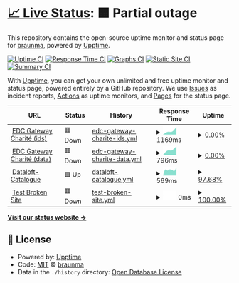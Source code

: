 # [📈 Live Status](https://demo.upptime.js.org): <!--live status--> **🟧 Partial outage**

This repository contains the open-source uptime monitor and status page for [braunma](https://demo.upptime.js.org), powered by [Upptime](https://github.com/upptime/upptime).

[![Uptime CI](https://github.com/braunma/dataloft-endpoint-monitor/workflows/Uptime%20CI/badge.svg)](https://github.com/braunma/dataloft-endpoint-monitor/actions?query=workflow%3A%22Uptime+CI%22)
[![Response Time CI](https://github.com/braunma/dataloft-endpoint-monitor/workflows/Response%20Time%20CI/badge.svg)](https://github.com/braunma/dataloft-endpoint-monitor/actions?query=workflow%3A%22Response+Time+CI%22)
[![Graphs CI](https://github.com/braunma/dataloft-endpoint-monitor/workflows/Graphs%20CI/badge.svg)](https://github.com/braunma/dataloft-endpoint-monitor/actions?query=workflow%3A%22Graphs+CI%22)
[![Static Site CI](https://github.com/braunma/dataloft-endpoint-monitor/workflows/Static%20Site%20CI/badge.svg)](https://github.com/braunma/dataloft-endpoint-monitor/actions?query=workflow%3A%22Static+Site+CI%22)
[![Summary CI](https://github.com/braunma/dataloft-endpoint-monitor/workflows/Summary%20CI/badge.svg)](https://github.com/braunma/dataloft-endpoint-monitor/actions?query=workflow%3A%22Summary+CI%22)

With [Upptime](https://upptime.js.org), you can get your own unlimited and free uptime monitor and status page, powered entirely by a GitHub repository. We use [Issues](https://github.com/braunma/dataloft-endpoint-monitor/issues) as incident reports, [Actions](https://github.com/braunma/dataloft-endpoint-monitor/actions) as uptime monitors, and [Pages](https://demo.upptime.js.org) for the status page.

<!--start: status pages-->
<!-- This summary is generated by Upptime (https://github.com/upptime/upptime) -->
<!-- Do not edit this manually, your changes will be overwritten -->
<!-- prettier-ignore -->
| URL | Status | History | Response Time | Uptime |
| --- | ------ | ------- | ------------- | ------ |
| <img alt="" src="https://icons.duckduckgo.com/ip3/ids.health-x.charite.de.ico" height="13"> [EDC Gateway Charité (ids)](https://ids.health-x.charite.de) | 🟥 Down | [edc-gateway-charite-ids.yml](https://github.com/braunma/dataloft-endpoint-monitor/commits/HEAD/history/edc-gateway-charite-ids.yml) | <details><summary><img alt="Response time graph" src="./graphs/edc-gateway-charite-ids/response-time-week.png" height="20"> 1169ms</summary><br><a href="https://braunma.github.io/dataloft-endpoint-monitor/history/edc-gateway-charite-ids"><img alt="Response time 1169" src="https://img.shields.io/endpoint?url=https%3A%2F%2Fraw.githubusercontent.com%2Fbraunma%2Fdataloft-endpoint-monitor%2FHEAD%2Fapi%2Fedc-gateway-charite-ids%2Fresponse-time.json"></a><br><a href="https://braunma.github.io/dataloft-endpoint-monitor/history/edc-gateway-charite-ids"><img alt="24-hour response time 1169" src="https://img.shields.io/endpoint?url=https%3A%2F%2Fraw.githubusercontent.com%2Fbraunma%2Fdataloft-endpoint-monitor%2FHEAD%2Fapi%2Fedc-gateway-charite-ids%2Fresponse-time-day.json"></a><br><a href="https://braunma.github.io/dataloft-endpoint-monitor/history/edc-gateway-charite-ids"><img alt="7-day response time 1169" src="https://img.shields.io/endpoint?url=https%3A%2F%2Fraw.githubusercontent.com%2Fbraunma%2Fdataloft-endpoint-monitor%2FHEAD%2Fapi%2Fedc-gateway-charite-ids%2Fresponse-time-week.json"></a><br><a href="https://braunma.github.io/dataloft-endpoint-monitor/history/edc-gateway-charite-ids"><img alt="30-day response time 1169" src="https://img.shields.io/endpoint?url=https%3A%2F%2Fraw.githubusercontent.com%2Fbraunma%2Fdataloft-endpoint-monitor%2FHEAD%2Fapi%2Fedc-gateway-charite-ids%2Fresponse-time-month.json"></a><br><a href="https://braunma.github.io/dataloft-endpoint-monitor/history/edc-gateway-charite-ids"><img alt="1-year response time 1169" src="https://img.shields.io/endpoint?url=https%3A%2F%2Fraw.githubusercontent.com%2Fbraunma%2Fdataloft-endpoint-monitor%2FHEAD%2Fapi%2Fedc-gateway-charite-ids%2Fresponse-time-year.json"></a></details> | <details><summary><a href="https://braunma.github.io/dataloft-endpoint-monitor/history/edc-gateway-charite-ids">0.00%</a></summary><a href="https://braunma.github.io/dataloft-endpoint-monitor/history/edc-gateway-charite-ids"><img alt="All-time uptime 0.00%" src="https://img.shields.io/endpoint?url=https%3A%2F%2Fraw.githubusercontent.com%2Fbraunma%2Fdataloft-endpoint-monitor%2FHEAD%2Fapi%2Fedc-gateway-charite-ids%2Fuptime.json"></a><br><a href="https://braunma.github.io/dataloft-endpoint-monitor/history/edc-gateway-charite-ids"><img alt="24-hour uptime 0.00%" src="https://img.shields.io/endpoint?url=https%3A%2F%2Fraw.githubusercontent.com%2Fbraunma%2Fdataloft-endpoint-monitor%2FHEAD%2Fapi%2Fedc-gateway-charite-ids%2Fuptime-day.json"></a><br><a href="https://braunma.github.io/dataloft-endpoint-monitor/history/edc-gateway-charite-ids"><img alt="7-day uptime 0.00%" src="https://img.shields.io/endpoint?url=https%3A%2F%2Fraw.githubusercontent.com%2Fbraunma%2Fdataloft-endpoint-monitor%2FHEAD%2Fapi%2Fedc-gateway-charite-ids%2Fuptime-week.json"></a><br><a href="https://braunma.github.io/dataloft-endpoint-monitor/history/edc-gateway-charite-ids"><img alt="30-day uptime 0.00%" src="https://img.shields.io/endpoint?url=https%3A%2F%2Fraw.githubusercontent.com%2Fbraunma%2Fdataloft-endpoint-monitor%2FHEAD%2Fapi%2Fedc-gateway-charite-ids%2Fuptime-month.json"></a><br><a href="https://braunma.github.io/dataloft-endpoint-monitor/history/edc-gateway-charite-ids"><img alt="1-year uptime 0.00%" src="https://img.shields.io/endpoint?url=https%3A%2F%2Fraw.githubusercontent.com%2Fbraunma%2Fdataloft-endpoint-monitor%2FHEAD%2Fapi%2Fedc-gateway-charite-ids%2Fuptime-year.json"></a></details>
| <img alt="" src="https://icons.duckduckgo.com/ip3/data.health-x.charite.de.ico" height="13"> [EDC Gateway Charité (data)](https://data.health-x.charite.de) | 🟥 Down | [edc-gateway-charite-data.yml](https://github.com/braunma/dataloft-endpoint-monitor/commits/HEAD/history/edc-gateway-charite-data.yml) | <details><summary><img alt="Response time graph" src="./graphs/edc-gateway-charite-data/response-time-week.png" height="20"> 796ms</summary><br><a href="https://braunma.github.io/dataloft-endpoint-monitor/history/edc-gateway-charite-data"><img alt="Response time 796" src="https://img.shields.io/endpoint?url=https%3A%2F%2Fraw.githubusercontent.com%2Fbraunma%2Fdataloft-endpoint-monitor%2FHEAD%2Fapi%2Fedc-gateway-charite-data%2Fresponse-time.json"></a><br><a href="https://braunma.github.io/dataloft-endpoint-monitor/history/edc-gateway-charite-data"><img alt="24-hour response time 796" src="https://img.shields.io/endpoint?url=https%3A%2F%2Fraw.githubusercontent.com%2Fbraunma%2Fdataloft-endpoint-monitor%2FHEAD%2Fapi%2Fedc-gateway-charite-data%2Fresponse-time-day.json"></a><br><a href="https://braunma.github.io/dataloft-endpoint-monitor/history/edc-gateway-charite-data"><img alt="7-day response time 796" src="https://img.shields.io/endpoint?url=https%3A%2F%2Fraw.githubusercontent.com%2Fbraunma%2Fdataloft-endpoint-monitor%2FHEAD%2Fapi%2Fedc-gateway-charite-data%2Fresponse-time-week.json"></a><br><a href="https://braunma.github.io/dataloft-endpoint-monitor/history/edc-gateway-charite-data"><img alt="30-day response time 796" src="https://img.shields.io/endpoint?url=https%3A%2F%2Fraw.githubusercontent.com%2Fbraunma%2Fdataloft-endpoint-monitor%2FHEAD%2Fapi%2Fedc-gateway-charite-data%2Fresponse-time-month.json"></a><br><a href="https://braunma.github.io/dataloft-endpoint-monitor/history/edc-gateway-charite-data"><img alt="1-year response time 796" src="https://img.shields.io/endpoint?url=https%3A%2F%2Fraw.githubusercontent.com%2Fbraunma%2Fdataloft-endpoint-monitor%2FHEAD%2Fapi%2Fedc-gateway-charite-data%2Fresponse-time-year.json"></a></details> | <details><summary><a href="https://braunma.github.io/dataloft-endpoint-monitor/history/edc-gateway-charite-data">0.00%</a></summary><a href="https://braunma.github.io/dataloft-endpoint-monitor/history/edc-gateway-charite-data"><img alt="All-time uptime 0.00%" src="https://img.shields.io/endpoint?url=https%3A%2F%2Fraw.githubusercontent.com%2Fbraunma%2Fdataloft-endpoint-monitor%2FHEAD%2Fapi%2Fedc-gateway-charite-data%2Fuptime.json"></a><br><a href="https://braunma.github.io/dataloft-endpoint-monitor/history/edc-gateway-charite-data"><img alt="24-hour uptime 0.00%" src="https://img.shields.io/endpoint?url=https%3A%2F%2Fraw.githubusercontent.com%2Fbraunma%2Fdataloft-endpoint-monitor%2FHEAD%2Fapi%2Fedc-gateway-charite-data%2Fuptime-day.json"></a><br><a href="https://braunma.github.io/dataloft-endpoint-monitor/history/edc-gateway-charite-data"><img alt="7-day uptime 0.00%" src="https://img.shields.io/endpoint?url=https%3A%2F%2Fraw.githubusercontent.com%2Fbraunma%2Fdataloft-endpoint-monitor%2FHEAD%2Fapi%2Fedc-gateway-charite-data%2Fuptime-week.json"></a><br><a href="https://braunma.github.io/dataloft-endpoint-monitor/history/edc-gateway-charite-data"><img alt="30-day uptime 0.00%" src="https://img.shields.io/endpoint?url=https%3A%2F%2Fraw.githubusercontent.com%2Fbraunma%2Fdataloft-endpoint-monitor%2FHEAD%2Fapi%2Fedc-gateway-charite-data%2Fuptime-month.json"></a><br><a href="https://braunma.github.io/dataloft-endpoint-monitor/history/edc-gateway-charite-data"><img alt="1-year uptime 0.00%" src="https://img.shields.io/endpoint?url=https%3A%2F%2Fraw.githubusercontent.com%2Fbraunma%2Fdataloft-endpoint-monitor%2FHEAD%2Fapi%2Fedc-gateway-charite-data%2Fuptime-year.json"></a></details>
| <img alt="" src="https://icons.duckduckgo.com/ip3/gxfs-catalogue.dataloft-ionos.de.ico" height="13"> [Dataloft-Catalogue](https://gxfs-catalogue.dataloft-ionos.de/) | 🟩 Up | [dataloft-catalogue.yml](https://github.com/braunma/dataloft-endpoint-monitor/commits/HEAD/history/dataloft-catalogue.yml) | <details><summary><img alt="Response time graph" src="./graphs/dataloft-catalogue/response-time-week.png" height="20"> 569ms</summary><br><a href="https://braunma.github.io/dataloft-endpoint-monitor/history/dataloft-catalogue"><img alt="Response time 569" src="https://img.shields.io/endpoint?url=https%3A%2F%2Fraw.githubusercontent.com%2Fbraunma%2Fdataloft-endpoint-monitor%2FHEAD%2Fapi%2Fdataloft-catalogue%2Fresponse-time.json"></a><br><a href="https://braunma.github.io/dataloft-endpoint-monitor/history/dataloft-catalogue"><img alt="24-hour response time 569" src="https://img.shields.io/endpoint?url=https%3A%2F%2Fraw.githubusercontent.com%2Fbraunma%2Fdataloft-endpoint-monitor%2FHEAD%2Fapi%2Fdataloft-catalogue%2Fresponse-time-day.json"></a><br><a href="https://braunma.github.io/dataloft-endpoint-monitor/history/dataloft-catalogue"><img alt="7-day response time 569" src="https://img.shields.io/endpoint?url=https%3A%2F%2Fraw.githubusercontent.com%2Fbraunma%2Fdataloft-endpoint-monitor%2FHEAD%2Fapi%2Fdataloft-catalogue%2Fresponse-time-week.json"></a><br><a href="https://braunma.github.io/dataloft-endpoint-monitor/history/dataloft-catalogue"><img alt="30-day response time 569" src="https://img.shields.io/endpoint?url=https%3A%2F%2Fraw.githubusercontent.com%2Fbraunma%2Fdataloft-endpoint-monitor%2FHEAD%2Fapi%2Fdataloft-catalogue%2Fresponse-time-month.json"></a><br><a href="https://braunma.github.io/dataloft-endpoint-monitor/history/dataloft-catalogue"><img alt="1-year response time 569" src="https://img.shields.io/endpoint?url=https%3A%2F%2Fraw.githubusercontent.com%2Fbraunma%2Fdataloft-endpoint-monitor%2FHEAD%2Fapi%2Fdataloft-catalogue%2Fresponse-time-year.json"></a></details> | <details><summary><a href="https://braunma.github.io/dataloft-endpoint-monitor/history/dataloft-catalogue">97.68%</a></summary><a href="https://braunma.github.io/dataloft-endpoint-monitor/history/dataloft-catalogue"><img alt="All-time uptime 97.68%" src="https://img.shields.io/endpoint?url=https%3A%2F%2Fraw.githubusercontent.com%2Fbraunma%2Fdataloft-endpoint-monitor%2FHEAD%2Fapi%2Fdataloft-catalogue%2Fuptime.json"></a><br><a href="https://braunma.github.io/dataloft-endpoint-monitor/history/dataloft-catalogue"><img alt="24-hour uptime 97.68%" src="https://img.shields.io/endpoint?url=https%3A%2F%2Fraw.githubusercontent.com%2Fbraunma%2Fdataloft-endpoint-monitor%2FHEAD%2Fapi%2Fdataloft-catalogue%2Fuptime-day.json"></a><br><a href="https://braunma.github.io/dataloft-endpoint-monitor/history/dataloft-catalogue"><img alt="7-day uptime 97.68%" src="https://img.shields.io/endpoint?url=https%3A%2F%2Fraw.githubusercontent.com%2Fbraunma%2Fdataloft-endpoint-monitor%2FHEAD%2Fapi%2Fdataloft-catalogue%2Fuptime-week.json"></a><br><a href="https://braunma.github.io/dataloft-endpoint-monitor/history/dataloft-catalogue"><img alt="30-day uptime 97.68%" src="https://img.shields.io/endpoint?url=https%3A%2F%2Fraw.githubusercontent.com%2Fbraunma%2Fdataloft-endpoint-monitor%2FHEAD%2Fapi%2Fdataloft-catalogue%2Fuptime-month.json"></a><br><a href="https://braunma.github.io/dataloft-endpoint-monitor/history/dataloft-catalogue"><img alt="1-year uptime 97.68%" src="https://img.shields.io/endpoint?url=https%3A%2F%2Fraw.githubusercontent.com%2Fbraunma%2Fdataloft-endpoint-monitor%2FHEAD%2Fapi%2Fdataloft-catalogue%2Fuptime-year.json"></a></details>
| <img alt="" src="https://icons.duckduckgo.com/ip3/thissitedoesnotexist.koj.co.ico" height="13"> [Test Broken Site](https://thissitedoesnotexist.koj.co) | 🟥 Down | [test-broken-site.yml](https://github.com/braunma/dataloft-endpoint-monitor/commits/HEAD/history/test-broken-site.yml) | <details><summary><img alt="Response time graph" src="./graphs/test-broken-site/response-time-week.png" height="20"> 0ms</summary><br><a href="https://braunma.github.io/dataloft-endpoint-monitor/history/test-broken-site"><img alt="Response time 0" src="https://img.shields.io/endpoint?url=https%3A%2F%2Fraw.githubusercontent.com%2Fbraunma%2Fdataloft-endpoint-monitor%2FHEAD%2Fapi%2Ftest-broken-site%2Fresponse-time.json"></a><br><a href="https://braunma.github.io/dataloft-endpoint-monitor/history/test-broken-site"><img alt="24-hour response time 0" src="https://img.shields.io/endpoint?url=https%3A%2F%2Fraw.githubusercontent.com%2Fbraunma%2Fdataloft-endpoint-monitor%2FHEAD%2Fapi%2Ftest-broken-site%2Fresponse-time-day.json"></a><br><a href="https://braunma.github.io/dataloft-endpoint-monitor/history/test-broken-site"><img alt="7-day response time 0" src="https://img.shields.io/endpoint?url=https%3A%2F%2Fraw.githubusercontent.com%2Fbraunma%2Fdataloft-endpoint-monitor%2FHEAD%2Fapi%2Ftest-broken-site%2Fresponse-time-week.json"></a><br><a href="https://braunma.github.io/dataloft-endpoint-monitor/history/test-broken-site"><img alt="30-day response time 0" src="https://img.shields.io/endpoint?url=https%3A%2F%2Fraw.githubusercontent.com%2Fbraunma%2Fdataloft-endpoint-monitor%2FHEAD%2Fapi%2Ftest-broken-site%2Fresponse-time-month.json"></a><br><a href="https://braunma.github.io/dataloft-endpoint-monitor/history/test-broken-site"><img alt="1-year response time 0" src="https://img.shields.io/endpoint?url=https%3A%2F%2Fraw.githubusercontent.com%2Fbraunma%2Fdataloft-endpoint-monitor%2FHEAD%2Fapi%2Ftest-broken-site%2Fresponse-time-year.json"></a></details> | <details><summary><a href="https://braunma.github.io/dataloft-endpoint-monitor/history/test-broken-site">100.00%</a></summary><a href="https://braunma.github.io/dataloft-endpoint-monitor/history/test-broken-site"><img alt="All-time uptime 100.00%" src="https://img.shields.io/endpoint?url=https%3A%2F%2Fraw.githubusercontent.com%2Fbraunma%2Fdataloft-endpoint-monitor%2FHEAD%2Fapi%2Ftest-broken-site%2Fuptime.json"></a><br><a href="https://braunma.github.io/dataloft-endpoint-monitor/history/test-broken-site"><img alt="24-hour uptime 100.00%" src="https://img.shields.io/endpoint?url=https%3A%2F%2Fraw.githubusercontent.com%2Fbraunma%2Fdataloft-endpoint-monitor%2FHEAD%2Fapi%2Ftest-broken-site%2Fuptime-day.json"></a><br><a href="https://braunma.github.io/dataloft-endpoint-monitor/history/test-broken-site"><img alt="7-day uptime 100.00%" src="https://img.shields.io/endpoint?url=https%3A%2F%2Fraw.githubusercontent.com%2Fbraunma%2Fdataloft-endpoint-monitor%2FHEAD%2Fapi%2Ftest-broken-site%2Fuptime-week.json"></a><br><a href="https://braunma.github.io/dataloft-endpoint-monitor/history/test-broken-site"><img alt="30-day uptime 100.00%" src="https://img.shields.io/endpoint?url=https%3A%2F%2Fraw.githubusercontent.com%2Fbraunma%2Fdataloft-endpoint-monitor%2FHEAD%2Fapi%2Ftest-broken-site%2Fuptime-month.json"></a><br><a href="https://braunma.github.io/dataloft-endpoint-monitor/history/test-broken-site"><img alt="1-year uptime 100.00%" src="https://img.shields.io/endpoint?url=https%3A%2F%2Fraw.githubusercontent.com%2Fbraunma%2Fdataloft-endpoint-monitor%2FHEAD%2Fapi%2Ftest-broken-site%2Fuptime-year.json"></a></details>

<!--end: status pages-->

[**Visit our status website →**](https://demo.upptime.js.org)

## 📄 License

- Powered by: [Upptime](https://github.com/upptime/upptime)
- Code: [MIT](./LICENSE) © [braunma](https://demo.upptime.js.org)
- Data in the `./history` directory: [Open Database License](https://opendatacommons.org/licenses/odbl/1-0/)
